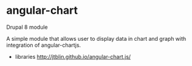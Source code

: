 # angular-chart

 Drupal 8 module

 A simple module that allows user to display data in chart and graph
 with integration of angular-chartjs.

 - libraries
 http://jtblin.github.io/angular-chart.js/
